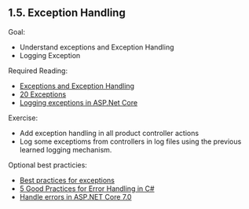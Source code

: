 ## 1.5. Exception Handling
Goal: 
  - Understand exceptions and Exception Handling
  - Logging Exception 

Required Reading: 
   - [Exceptions and Exception Handling](https://docs.microsoft.com/en-us/dotnet/csharp/fundamentals/exceptions/)
   - [20 Exceptions](https://learn.microsoft.com/en-us/dotnet/csharp/language-reference/language-specification/exceptions)
   - [Logging exceptions in ASP.Net Core](https://stackify.com/csharp-exception-handling-best-practices/)

Exercise:
  - Add exception handling in all product controller actions 
  - Log some exceptioms from controllers in log files using the previous learned logging mechanism.

Optional best practicies: 
  - [Best practices for exceptions](https://learn.microsoft.com/en-us/dotnet/standard/exceptions/best-practices-for-exceptions)
  - [5 Good Practices for Error Handling in C#](https://dev.to/bytehide/5-good-practices-for-error-handling-in-c-4391)
  - [Handle errors in ASP.NET Core 7.0](https://learn.microsoft.com/en-us/aspnet/core/fundamentals/error-handling?view=aspnetcore-7.0)